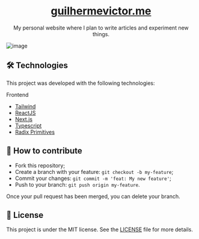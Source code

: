 <h1 align='center'>
  <a href="https://guilhermevictor.me">guilhermevictor.me</a>
</h1>
<p align='center'>My personal website where I plan to write articles and experiment new things.</p>

![image](https://github.com/guivictorr/guilhermevictor.me/assets/55333929/ca3697c7-e84b-4e1d-8843-632296f72642)

## 🛠 Technologies

This project was developed with the following technologies:

Frontend

- [Tailwind](https://tailwindcss.com/)
- [ReactJS](https://pt-br.reactjs.org)
- [Next.js](https://nextjs.org)
- [Typescript](typescriptlang.org/)
- [Radix Primitives](https://www.radix-ui.com/primitives)

## 🤔 How to contribute

- Fork this repository;
- Create a branch with your feature: `git checkout -b my-feature`;
- Commit your changes: `git commit -m 'feat: My new feature'`;
- Push to your branch: `git push origin my-feature`.

Once your pull request has been merged, you can delete your branch.

## 📝 License

This project is under the MIT license. See the [LICENSE](https://github.com/guivictorr/guilhermevictor.me/blob/main/LICENSE) file for more details.
